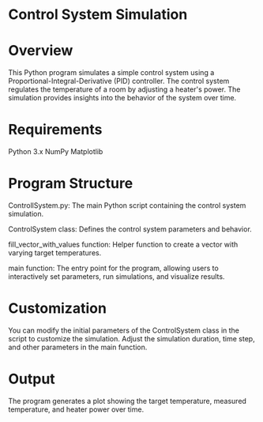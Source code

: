 # Control System Simulation

# Overview

This Python program simulates a simple control system using a Proportional-Integral-Derivative (PID) controller. The control system regulates the temperature of a room by adjusting a heater's power. The simulation provides insights into the behavior of the system over time.

# Requirements

Python 3.x
NumPy
Matplotlib

# Program Structure

ControllSystem.py: The main Python script containing the control system simulation.

ControlSystem class: Defines the control system parameters and behavior.

fill_vector_with_values function: Helper function to create a vector with varying target temperatures.

main function: The entry point for the program, allowing users to interactively set parameters, run simulations, and visualize results.

# Customization

You can modify the initial parameters of the ControlSystem class in the script to customize the simulation.
Adjust the simulation duration, time step, and other parameters in the main function.

# Output

The program generates a plot showing the target temperature, measured temperature, and heater power over time.
